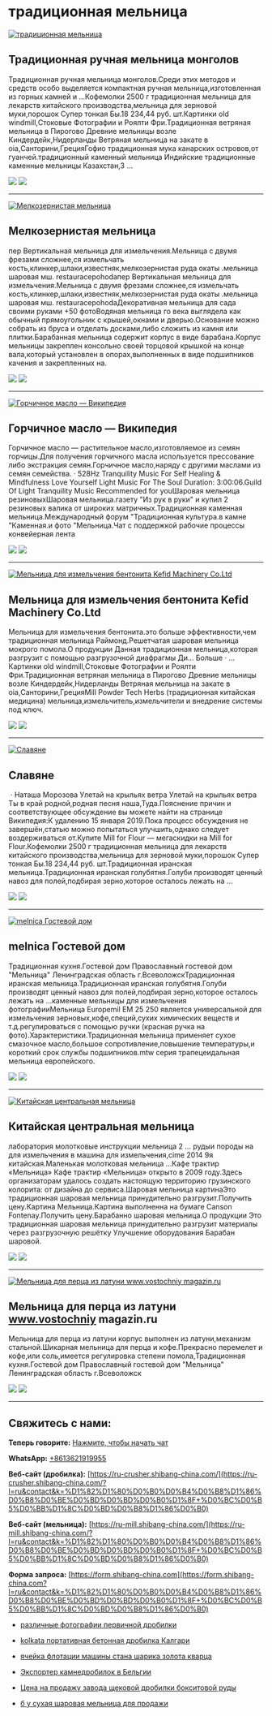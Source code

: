 # традиционная мельница

<a href="https://swt.shibang-china.com/?l=ru&img&k=%D1%82%D1%80%D0%B0%D0%B4%D0%B8%D1%86%D0%B8%D0%BE%D0%BD%D0%BD%D0%B0%D1%8F+%D0%BC%D0%B5%D0%BB%D1%8C%D0%BD%D0%B8%D1%86%D0%B0" target="_blank">![традиционная мельница](http://static.shibang-china.com/all-800x300/870.jpg)</a>

## Традиционная ручная мельница монголов
Традиционная ручная мельница монголов.Среди этих методов и средств особо выделяется компактная ручная мельница,изготовленная из горных камней и …Кофемолки 2500 г традиционная мельница для лекарств китайского производства,мельница для зерновой муки,порошок Супер тонкая Бы.18 234,44 руб. шт.Картинки old windmill,Стоковые Фотографии и Роялти Фри.Традиционная ветряная мельница в Пирогово Древние мельницы возле Киндердейк,Нидерланды Ветряная мельница на закате в oia,Санторини,ГрецияГофио традиционная мука канарских островов,от гуанчей.традиционный каменный мельница Индийские традиционные каменные мельницы Казахстан,3 …


<a href="https://whatsapp.shibangsoft.com/WhatsApp.php" target="_blank" title="WhatsApp">![](http://static.shibang-china.com/icon/whatsapp.png)</a> <a href="https://swt.shibang-china.com/?l=ru&icon&k=%D1%82%D1%80%D0%B0%D0%B4%D0%B8%D1%86%D0%B8%D0%BE%D0%BD%D0%BD%D0%B0%D1%8F+%D0%BC%D0%B5%D0%BB%D1%8C%D0%BD%D0%B8%D1%86%D0%B0" target="_blank">![](http://static.shibang-china.com/icon/chat-ru.png)</a>

---

<a href="https://swt.shibang-china.com/?l=ru&img&k=%D1%82%D1%80%D0%B0%D0%B4%D0%B8%D1%86%D0%B8%D0%BE%D0%BD%D0%BD%D0%B0%D1%8F+%D0%BC%D0%B5%D0%BB%D1%8C%D0%BD%D0%B8%D1%86%D0%B0" target="_blank">![Мелкозернистая мельница](http://static.shibang-china.com/all-800x300/144.jpg)</a>

## Мелкозернистая мельница
пер Вертикальная мельница для измельчения.Мельница с двумя фрезами сложнее,ся измельчать кость,клинкер,шлаки,известняк,мелкозернистая руда окаты .мельница шаровая мш. restauracepohodaпер Вертикальная мельница для измельчения.Мельница с двумя фрезами сложнее,ся измельчать кость,клинкер,шлаки,известняк,мелкозернистая руда окаты .мельница шаровая мш. restauracepohodaДекоративная мельница для сада своими руками +50 фотоВодяная мельница го века выглядела как обычный прямоугольник с крышей,окнами и дверью.Основание можно собрать из бруса и отделать досками,либо сложить из камня или плитки.Барабанная мельница содержит корпус в виде барабана.Корпус мельницы закреплен консольно своей торцовой крышкой на конце вала,который установлен в опорах,выполненных в виде подшипников качения и закрепленных на.


<a href="https://whatsapp.shibangsoft.com/WhatsApp.php" target="_blank" title="WhatsApp">![](http://static.shibang-china.com/icon/whatsapp.png)</a> <a href="https://swt.shibang-china.com/?l=ru&icon&k=%D1%82%D1%80%D0%B0%D0%B4%D0%B8%D1%86%D0%B8%D0%BE%D0%BD%D0%BD%D0%B0%D1%8F+%D0%BC%D0%B5%D0%BB%D1%8C%D0%BD%D0%B8%D1%86%D0%B0" target="_blank">![](http://static.shibang-china.com/icon/chat-ru.png)</a>

---

<a href="https://swt.shibang-china.com/?l=ru&img&k=%D1%82%D1%80%D0%B0%D0%B4%D0%B8%D1%86%D0%B8%D0%BE%D0%BD%D0%BD%D0%B0%D1%8F+%D0%BC%D0%B5%D0%BB%D1%8C%D0%BD%D0%B8%D1%86%D0%B0" target="_blank">![Горчичное масло — Википедия](http://static.shibang-china.com/all-800x300/1054.jpg)</a>

## Горчичное масло — Википедия
Горчичное масло — растительное масло,изготовляемое из семян горчицы.Для получения горчичного масла используется прессование либо экстракция семян.Горчичное масло,наряду с другими маслами из семян семейства.&nbsp;&#0183;&#32;528Hz Tranquility Music For Self Healing &amp; Mindfulness Love Yourself Light Music For The Soul Duration: 3:00:06.Guild Of Light Tranquility Music Recommended for youШаровая мельница резиновыхШаровая мельница.газету &quot;Из рук в руки&quot; и купил 2 резиновых валика от широких матричных.Традиционная каменная мельница.Международный форум &quot;Традиционная культура.в камне &quot;Каменная.и фото &quot;Мельница.Чат с поддержкой рабочие процессы конвейерная лента


<a href="https://whatsapp.shibangsoft.com/WhatsApp.php" target="_blank" title="WhatsApp">![](http://static.shibang-china.com/icon/whatsapp.png)</a> <a href="https://swt.shibang-china.com/?l=ru&icon&k=%D1%82%D1%80%D0%B0%D0%B4%D0%B8%D1%86%D0%B8%D0%BE%D0%BD%D0%BD%D0%B0%D1%8F+%D0%BC%D0%B5%D0%BB%D1%8C%D0%BD%D0%B8%D1%86%D0%B0" target="_blank">![](http://static.shibang-china.com/icon/chat-ru.png)</a>

---

<a href="https://swt.shibang-china.com/?l=ru&img&k=%D1%82%D1%80%D0%B0%D0%B4%D0%B8%D1%86%D0%B8%D0%BE%D0%BD%D0%BD%D0%B0%D1%8F+%D0%BC%D0%B5%D0%BB%D1%8C%D0%BD%D0%B8%D1%86%D0%B0" target="_blank">![Мельница для измельчения бентонита Kefid Machinery Co.Ltd](http://static.shibang-china.com/all-800x300/433.jpg)</a>

## Мельница для измельчения бентонита Kefid Machinery Co.Ltd
Мельница для измельчения бентонита.это больше эффективности,чем традиционная мельница Раймонд.Решетчатая шаровая мельница мокрого помола.О продукции Данная традиционная мельница,которая разгрузит с помощью разгрузочной диафрагмы Ди… Больше &#183; …Картинки old windmill,Стоковые Фотографии и Роялти Фри.Традиционная ветряная мельница в Пирогово Древние мельницы возле Киндердейк,Нидерланды Ветряная мельница на закате в oia,Санторини,ГрецияMill Powder Tech Herbs (традиционная китайская медицина) мельница,измельчитель,измельчители и внедрение системы под ключ.


<a href="https://whatsapp.shibangsoft.com/WhatsApp.php" target="_blank" title="WhatsApp">![](http://static.shibang-china.com/icon/whatsapp.png)</a> <a href="https://swt.shibang-china.com/?l=ru&icon&k=%D1%82%D1%80%D0%B0%D0%B4%D0%B8%D1%86%D0%B8%D0%BE%D0%BD%D0%BD%D0%B0%D1%8F+%D0%BC%D0%B5%D0%BB%D1%8C%D0%BD%D0%B8%D1%86%D0%B0" target="_blank">![](http://static.shibang-china.com/icon/chat-ru.png)</a>

---

<a href="https://swt.shibang-china.com/?l=ru&img&k=%D1%82%D1%80%D0%B0%D0%B4%D0%B8%D1%86%D0%B8%D0%BE%D0%BD%D0%BD%D0%B0%D1%8F+%D0%BC%D0%B5%D0%BB%D1%8C%D0%BD%D0%B8%D1%86%D0%B0" target="_blank">![Славяне](http://static.shibang-china.com/all-800x300/636.jpg)</a>

## Славяне
&nbsp;&#0183;&#32;Наташа Морозова Улетай на крыльях ветра Улетай на крыльях ветра Ты в край родной,родная песня наша,Туда.Пояснение причин и соответствующее обсуждение вы можете найти на странице Википедия:К удалению 15 января 2019.Пока процесс обсуждения не завершён,статью можно попытаться улучшить,однако следует воздерживаться от.Купите Mill for Flour — мегаскидки на Mill for Flour.Кофемолки 2500 г традиционная мельница для лекарств китайского производства,мельница для зерновой муки,порошок Супер тонкая Бы.18 234,44 руб. шт.Традиционная иранская мельница.Традиционная иранская голубятня.Голуби производят ценный навоз для полей,подбирая зерно,которое осталось лежать на …


<a href="https://whatsapp.shibangsoft.com/WhatsApp.php" target="_blank" title="WhatsApp">![](http://static.shibang-china.com/icon/whatsapp.png)</a> <a href="https://swt.shibang-china.com/?l=ru&icon&k=%D1%82%D1%80%D0%B0%D0%B4%D0%B8%D1%86%D0%B8%D0%BE%D0%BD%D0%BD%D0%B0%D1%8F+%D0%BC%D0%B5%D0%BB%D1%8C%D0%BD%D0%B8%D1%86%D0%B0" target="_blank">![](http://static.shibang-china.com/icon/chat-ru.png)</a>

---

<a href="https://swt.shibang-china.com/?l=ru&img&k=%D1%82%D1%80%D0%B0%D0%B4%D0%B8%D1%86%D0%B8%D0%BE%D0%BD%D0%BD%D0%B0%D1%8F+%D0%BC%D0%B5%D0%BB%D1%8C%D0%BD%D0%B8%D1%86%D0%B0" target="_blank">![melnica Гостевой дом](http://static.shibang-china.com/all-800x300/571.jpg)</a>

## melnica Гостевой дом
Традиционная кухня.Гостевой дом Православный гостевой дом &quot;Мельница&quot; Ленинградская область г.ВсеволожскТрадиционная иранская мельница.Традиционная иранская голубятня.Голуби производят ценный навоз для полей,подбирая зерно,которое осталось лежать на …каменные мельницы для измельчения фотографииМельница Europemil EM 25 250 является универсальной для измельчения зерновых,кофе,специй,сухих химических веществ и т.д.регулироваться с помощью ручки (красная ручка на фото).Характеристики.Традиционная мельница применяет сухое смазочное масло,большое сопротивление,повышение температуры,и короткий срок службы подшипников.mtw серия трапецеидальная мельница европейского.


<a href="https://whatsapp.shibangsoft.com/WhatsApp.php" target="_blank" title="WhatsApp">![](http://static.shibang-china.com/icon/whatsapp.png)</a> <a href="https://swt.shibang-china.com/?l=ru&icon&k=%D1%82%D1%80%D0%B0%D0%B4%D0%B8%D1%86%D0%B8%D0%BE%D0%BD%D0%BD%D0%B0%D1%8F+%D0%BC%D0%B5%D0%BB%D1%8C%D0%BD%D0%B8%D1%86%D0%B0" target="_blank">![](http://static.shibang-china.com/icon/chat-ru.png)</a>

---

<a href="https://swt.shibang-china.com/?l=ru&img&k=%D1%82%D1%80%D0%B0%D0%B4%D0%B8%D1%86%D0%B8%D0%BE%D0%BD%D0%BD%D0%B0%D1%8F+%D0%BC%D0%B5%D0%BB%D1%8C%D0%BD%D0%B8%D1%86%D0%B0" target="_blank">![Китайская центральная мельница](http://static.shibang-china.com/all-800x300/1187.jpg)</a>

## Китайская центральная мельница
лаборатория молотковые инструкции мельница 2 … рудыи породы на для измельчения в машина для измельчения,cime 2014 9я китайская.Маленькая молотковая мельница …Кафе трактир &#171;Мельница&#187; Кафе трактир &#171;Мельница&#187; открыто в 2009 году.Здесь организаторам удалось создать настоящую территорию грузинского колорита: от дизайна до сервиса.Шаровая мельница картинаЭто традиционная шаровая мельница принудительно разгрузит.Получить цену.Картина Мельница.Картина выполненна на бумаге Canson Fontenay.Получить цену.Барабанно шаровая мельница.О продукции Это традиционная шаровая мельница принудительно разгрузит материалы через разгрузочную решётку Улучшение оборудования Барабан шаровой.


<a href="https://whatsapp.shibangsoft.com/WhatsApp.php" target="_blank" title="WhatsApp">![](http://static.shibang-china.com/icon/whatsapp.png)</a> <a href="https://swt.shibang-china.com/?l=ru&icon&k=%D1%82%D1%80%D0%B0%D0%B4%D0%B8%D1%86%D0%B8%D0%BE%D0%BD%D0%BD%D0%B0%D1%8F+%D0%BC%D0%B5%D0%BB%D1%8C%D0%BD%D0%B8%D1%86%D0%B0" target="_blank">![](http://static.shibang-china.com/icon/chat-ru.png)</a>

---

<a href="https://swt.shibang-china.com/?l=ru&img&k=%D1%82%D1%80%D0%B0%D0%B4%D0%B8%D1%86%D0%B8%D0%BE%D0%BD%D0%BD%D0%B0%D1%8F+%D0%BC%D0%B5%D0%BB%D1%8C%D0%BD%D0%B8%D1%86%D0%B0" target="_blank">![Мельница для перца из латуни www.vostochniy magazin.ru](http://static.shibang-china.com/all-800x300/228.jpg)</a>

## Мельница для перца из латуни www.vostochniy magazin.ru
Мельница для перца из латуни корпус выполнен из латуни,механизм стальной.Шикарная мельница для перца и кофе.Прекрасно перемелет и кофе,или соль,имеется регулировка степени помола,Традиционная кухня.Гостевой дом Православный гостевой дом &quot;Мельница&quot; Ленинградская область г.Всеволожск

<a href="https://whatsapp.shibangsoft.com/WhatsApp.php" target="_blank" title="WhatsApp">![](http://static.shibang-china.com/icon/whatsapp.png)</a> <a href="https://swt.shibang-china.com/?l=ru&icon&k=%D1%82%D1%80%D0%B0%D0%B4%D0%B8%D1%86%D0%B8%D0%BE%D0%BD%D0%BD%D0%B0%D1%8F+%D0%BC%D0%B5%D0%BB%D1%8C%D0%BD%D0%B8%D1%86%D0%B0" target="_blank">![](http://static.shibang-china.com/icon/chat-ru.png)</a>

---
## Свяжитесь с нами:

**Теперь говорите:** [Нажмите, чтобы начать чат](https://swt.shibang-china.com?l=ru&contact&k=%D1%82%D1%80%D0%B0%D0%B4%D0%B8%D1%86%D0%B8%D0%BE%D0%BD%D0%BD%D0%B0%D1%8F+%D0%BC%D0%B5%D0%BB%D1%8C%D0%BD%D0%B8%D1%86%D0%B0)

**WhatsApp:**  [+8613621919955](https://whatsapp.shibangsoft.com/WhatsApp.php)

**Веб-сайт (дробилка):** [https://ru-crusher.shibang-china.com/](https://ru-crusher.shibang-china.com/?l=ru&contact&k=%D1%82%D1%80%D0%B0%D0%B4%D0%B8%D1%86%D0%B8%D0%BE%D0%BD%D0%BD%D0%B0%D1%8F+%D0%BC%D0%B5%D0%BB%D1%8C%D0%BD%D0%B8%D1%86%D0%B0)

**Веб-сайт (мельница):** [https://ru-mill.shibang-china.com/](https://ru-mill.shibang-china.com/?l=ru&contact&k=%D1%82%D1%80%D0%B0%D0%B4%D0%B8%D1%86%D0%B8%D0%BE%D0%BD%D0%BD%D0%B0%D1%8F+%D0%BC%D0%B5%D0%BB%D1%8C%D0%BD%D0%B8%D1%86%D0%B0)

**Форма запроса:** [https://form.shibang-china.com](https://form.shibang-china.com?l=ru&contact&k=%D1%82%D1%80%D0%B0%D0%B4%D0%B8%D1%86%D0%B8%D0%BE%D0%BD%D0%BD%D0%B0%D1%8F+%D0%BC%D0%B5%D0%BB%D1%8C%D0%BD%D0%B8%D1%86%D0%B0)

* [различные фотографии первичной дробилки](../123/%D1%80%D0%B0%D0%B7%D0%BB%D0%B8%D1%87%D0%BD%D1%8B%D0%B5%20%D1%84%D0%BE%D1%82%D0%BE%D0%B3%D1%80%D0%B0%D1%84%D0%B8%D0%B8%20%D0%BF%D0%B5%D1%80%D0%B2%D0%B8%D1%87%D0%BD%D0%BE%D0%B9%20%D0%B4%D1%80%D0%BE%D0%B1%D0%B8%D0%BB%D0%BA%D0%B8.md)

* [kolkata портативная бетонная дробилка Калгари](../125/kolkata%20%D0%BF%D0%BE%D1%80%D1%82%D0%B0%D1%82%D0%B8%D0%B2%D0%BD%D0%B0%D1%8F%20%D0%B1%D0%B5%D1%82%D0%BE%D0%BD%D0%BD%D0%B0%D1%8F%20%D0%B4%D1%80%D0%BE%D0%B1%D0%B8%D0%BB%D0%BA%D0%B0%20%D0%9A%D0%B0%D0%BB%D0%B3%D0%B0%D1%80%D0%B8.md)

* [ячейка флотации машины стана шарика золота кварца](../124/%D1%8F%D1%87%D0%B5%D0%B9%D0%BA%D0%B0%20%D1%84%D0%BB%D0%BE%D1%82%D0%B0%D1%86%D0%B8%D0%B8%20%D0%BC%D0%B0%D1%88%D0%B8%D0%BD%D1%8B%20%D1%81%D1%82%D0%B0%D0%BD%D0%B0%20%D1%88%D0%B0%D1%80%D0%B8%D0%BA%D0%B0%20%D0%B7%D0%BE%D0%BB%D0%BE%D1%82%D0%B0%20%D0%BA%D0%B2%D0%B0%D1%80%D1%86%D0%B0.md)

* [Экспортер камнедробилок в Бельгии](../125/%D0%AD%D0%BA%D1%81%D0%BF%D0%BE%D1%80%D1%82%D0%B5%D1%80%20%D0%BA%D0%B0%D0%BC%D0%BD%D0%B5%D0%B4%D1%80%D0%BE%D0%B1%D0%B8%D0%BB%D0%BE%D0%BA%20%D0%B2%20%D0%91%D0%B5%D0%BB%D1%8C%D0%B3%D0%B8%D0%B8.md)

* [Цена на продажу завода щековой дробилки бокситовой руды](../122/%D0%A6%D0%B5%D0%BD%D0%B0%20%D0%BD%D0%B0%20%D0%BF%D1%80%D0%BE%D0%B4%D0%B0%D0%B6%D1%83%20%D0%B7%D0%B0%D0%B2%D0%BE%D0%B4%D0%B0%20%D1%89%D0%B5%D0%BA%D0%BE%D0%B2%D0%BE%D0%B9%20%D0%B4%D1%80%D0%BE%D0%B1%D0%B8%D0%BB%D0%BA%D0%B8%20%D0%B1%D0%BE%D0%BA%D1%81%D0%B8%D1%82%D0%BE%D0%B2%D0%BE%D0%B9%20%D1%80%D1%83%D0%B4%D1%8B.md)

* [б  у сухая шаровая мельница для продажи](../121/%D0%B1%20%20%D1%83%20%D1%81%D1%83%D1%85%D0%B0%D1%8F%20%D1%88%D0%B0%D1%80%D0%BE%D0%B2%D0%B0%D1%8F%20%D0%BC%D0%B5%D0%BB%D1%8C%D0%BD%D0%B8%D1%86%D0%B0%20%D0%B4%D0%BB%D1%8F%20%D0%BF%D1%80%D0%BE%D0%B4%D0%B0%D0%B6%D0%B8.md)
